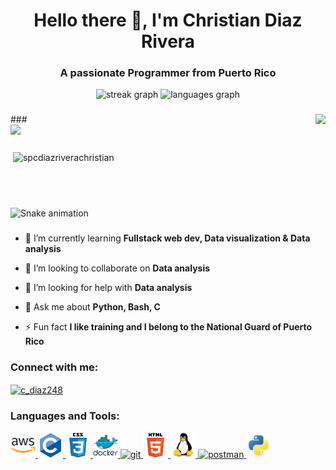 <h1 align="center">Hello there 👋, I'm Christian Diaz Rivera</h1>
<h3 align="center">A passionate Programmer from Puerto Rico</h3>

<div align="center">
  <img src="https://streak-stats.demolab.com?user=SPCDIAZRIVERACHRISTIAN&locale=en&mode=daily&theme=codeSTACKr&hide_border=false&border_radius=5" height="150" alt="streak graph"  />
  <img src="https://github-readme-stats.vercel.app/api/top-langs?username=SPCDIAZRIVERACHRISTIAN&locale=en&hide_title=false&layout=compact&card_width=320&langs_count=5&theme=codeSTACKr&hide_border=false" height="150" alt="languages graph"  />
</div>

###
<div align="center">
<img align="right" height="150" src="https://media.giphy.com/media/MaIHhAPGYYJZP4wBxh/giphy.gif"  />
</div>
###

<div align="left">
  <img height="150" src="https://media.giphy.com/media/L7AIyTuXaszW3shL0F/giphy.gif?cid=ecf05e473y7r5nldcueuqevmj9kz283f0i9u5fopir3l1uvd&ep=v1_gifs_search&rid=giphy.gif&ct=g"  />
</div>

###


<p>&nbsp;<img align="center" src="https://github-readme-stats.vercel.app/api?username=spcdiazriverachristian&show_icons=true&locale=en" alt="spcdiazriverachristian" /></p>



<br clear="both">

<img src="https://raw.githubusercontent.com/SPCDIAZRIVERACHRISTIAN/SPCDIAZRIVERACHRISTIAN/output/snake.svg" alt="Snake animation" />

###

- 🌱 I’m currently learning **Fullstack web dev, Data visualization & Data analysis**

- 👯 I’m looking to collaborate on **Data analysis**

- 🤝 I’m looking for help with **Data analysis**

- 💬 Ask me about **Python, Bash, C**

- ⚡ Fun fact **I like training and I belong to the National Guard of Puerto Rico**

<h3 align="left">Connect with me:</h3>
<p align="left">
<a href="https://instagram.com/c_diaz248" target="blank"><img align="center" src="https://raw.githubusercontent.com/rahuldkjain/github-profile-readme-generator/master/src/images/icons/Social/instagram.svg" alt="c_diaz248" height="30" width="40" /></a>
</p>

<h3 align="left">Languages and Tools:</h3>
<p align="left"> <a href="https://aws.amazon.com" target="_blank" rel="noreferrer"> <img src="https://raw.githubusercontent.com/devicons/devicon/master/icons/amazonwebservices/amazonwebservices-original-wordmark.svg" alt="aws" width="40" height="40"/> </a> <a href="https://www.cprogramming.com/" target="_blank" rel="noreferrer"> <img src="https://raw.githubusercontent.com/devicons/devicon/master/icons/c/c-original.svg" alt="c" width="40" height="40"/> </a> <a href="https://www.w3schools.com/css/" target="_blank" rel="noreferrer"> <img src="https://raw.githubusercontent.com/devicons/devicon/master/icons/css3/css3-original-wordmark.svg" alt="css3" width="40" height="40"/> </a> <a href="https://www.docker.com/" target="_blank" rel="noreferrer"> <img src="https://raw.githubusercontent.com/devicons/devicon/master/icons/docker/docker-original-wordmark.svg" alt="docker" width="40" height="40"/> </a> <a href="https://git-scm.com/" target="_blank" rel="noreferrer"> <img src="https://www.vectorlogo.zone/logos/git-scm/git-scm-icon.svg" alt="git" width="40" height="40"/> </a> <a href="https://www.w3.org/html/" target="_blank" rel="noreferrer"> <img src="https://raw.githubusercontent.com/devicons/devicon/master/icons/html5/html5-original-wordmark.svg" alt="html5" width="40" height="40"/> </a> <a href="https://www.linux.org/" target="_blank" rel="noreferrer"> <img src="https://raw.githubusercontent.com/devicons/devicon/master/icons/linux/linux-original.svg" alt="linux" width="40" height="40"/> </a> <a href="https://postman.com" target="_blank" rel="noreferrer"> <img src="https://www.vectorlogo.zone/logos/getpostman/getpostman-icon.svg" alt="postman" width="40" height="40"/> </a> <a href="https://www.python.org" target="_blank" rel="noreferrer"> <img src="https://raw.githubusercontent.com/devicons/devicon/master/icons/python/python-original.svg" alt="python" width="40" height="40"/> </a> </p>



